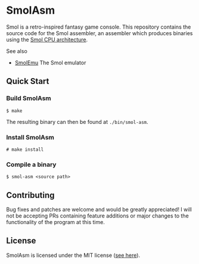 # SmolAsm

Smol is a retro-inspired fantasy game console.
This repository contains the source code for the Smol assembler,
an assembler which produces binaries using the [Smol CPU architecture](https://github.com/Suirabu/smol-emu/blob/06887793308d7268502e9fe4802ac34713d1956c/docs/cpu_arch.md).

See also
- [SmolEmu](https://github.com/Suirabu/smol-emu)
    The Smol emulator

## Quick Start

### Build SmolAsm

```
$ make
```

The resulting binary can then be found at `./bin/smol-asm`.

### Install SmolAsm

```
# make install
```

### Compile a binary

```
$ smol-asm <source path>
```

## Contributing

Bug fixes and patches are welcome and would be greatly appreciated!
I will not be accepting PRs containing feature additions or major changes to the functionality of the program at this time.


## License

SmolAsm is licensed under the MIT license ([see here](./LICENSE)).
